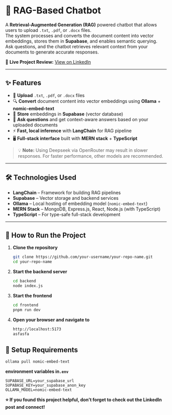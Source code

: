 # 🤖 RAG-Based Chatbot

A **Retrieval-Augmented Generation (RAG)** powered chatbot that allows users to upload `.txt`, `.pdf`, or `.docx` files.  
The system processes and converts the document content into vector embeddings, stores them in **Supabase**, and enables semantic querying.  
Ask questions, and the chatbot retrieves relevant context from your documents to generate accurate responses.

🔗 **Live Project Review:** [View on LinkedIn](https://www.linkedin.com/posts/realmuhammadabrar_i-created-a-rag-based-chabot-from-scratch-activity-7363174252759384064-3yMz?utm_source=social_share_send&utm_medium=member_desktop_web&rcm=ACoAADCLKSoBXiBFK_JeKXmSGbiN7N8HhFV-xMc)

---

## ✨ Features

- 📄 **Upload** `.txt`, `.pdf`, or `.docx` files  
- 🔍 **Convert** document content into vector embeddings using **Ollama** + **nomic-embed-text**  
- 💾 **Store** embeddings in **Supabase** (vector database)  
- 💬 **Ask questions** and get context-aware answers based on your uploaded documents  
- ⚡ **Fast, local inference** with **LangChain** for RAG pipeline  
- 🖥️ **Full-stack interface** built with **MERN stack** + **TypeScript**

> 💡 **Note:** Using Deepseek via OpenRouter may result in slower responses. For faster performance, other models are recommended.

---

## 🛠️ Technologies Used

- **LangChain** – Framework for building RAG pipelines  
- **Supabase** – Vector storage and backend services  
- **Ollama** – Local hosting of embedding model (`nomic-embed-text`)  
- **MERN Stack** – MongoDB, Express.js, React, Node.js (with TypeScript)  
- **TypeScript** – For type-safe full-stack development  

---

## 🚀 How to Run the Project

1. **Clone the repository**
   ```bash
   git clone https://github.com/your-username/your-repo-name.git
   cd your-repo-name
   ```
2. **Start the backend server**
   ```bash
   cd backend
   node index.js
   ```
3. **Start the frontend**
   ```bash
   cd frontend
   pnpm run dev
   ```

4. **Open your browser and navigate to**
   ```bash
   http://localhost:5173
   asfasfa
   ```
## 🧩 Setup Requirements ##
   ```bash
   ollama pull nomic-embed-text
   ```
**environment variables in```.env```**
```
SUPABASE_URL=your_supabase_url
SUPABASE_KEY=your_supabase_anon_key
OLLAMA_MODEL=nomic-embed-text
```
**⭐ If you found this project helpful, don’t forget to check out the LinkedIn post
 and connect!**


 

   

